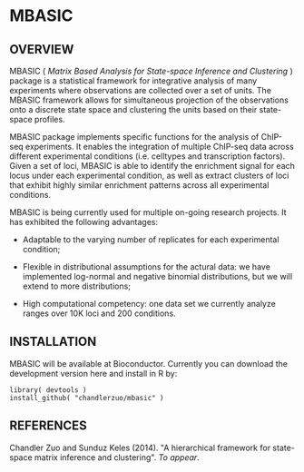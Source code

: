 MBASIC
======

OVERVIEW
--------

MBASIC ( *Matrix Based Analysis for State-space Inference and Clustering* ) package is a statistical framework for integrative analysis of many experiments where observations are collected over a set of units. The MBASIC framework allows for simultaneous projection of the observations onto a discrete state space and clustering the units based on their state-space profiles. 

MBASIC package implements specific functions for the analysis of ChIP-seq experiments. It enables the integration of multiple ChIP-seq data across different experimental conditions (i.e. celltypes and transcription factors). Given a set of loci, MBASIC is able to identify the enrichment signal for each locus under each experimental condition, as well as extract clusters of loci that exhibit highly similar enrichment patterns across all experimental conditions.

MBASIC is being currently used for multiple on-going research projects. It has exhibited the following advantages:

- Adaptable to the varying number of replicates for each experimental condition;

- Flexible in distributional assumptions for the actural data: we have implemented log-normal and negative binomial distributions, but we will extend to more distributions;

- High computational competency: one data set we currently analyze ranges over 10K loci and 200 conditions.


INSTALLATION
------------


MBASIC will be available at Bioconductor. Currently you can download the development version here and install in R by:

    library( devtools )
    install_github( "chandlerzuo/mbasic" )


REFERENCES
----------

Chandler Zuo and Sunduz Keles (2014). "A hierarchical framework for state-space matrix inference and clustering". *To appear*.

